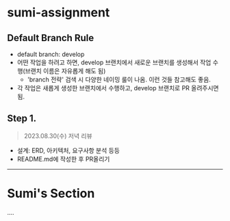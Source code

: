 # sumi-assignment

## Default Branch Rule

- default branch: develop
- 어떤 작업을 하려고 하면, develop 브랜치에서 새로운 브랜치를 생성해서 작업 수행(브랜치 이름은 자유롭게 해도 됨)
  - 'branch 전략' 검색 시 다양한 네이밍 룰이 나옴. 이런 것들 참고해도 좋음.
- 각 작업은 새롭게 생성한 브랜치에서 수행하고, develop 브랜치로 PR 올려주시면 됨.

## Step 1.

> 2023.08.30(수) 저녁 리뷰
- 설계: ERD, 아키텍처, 요구사항 분석 등등
- README.md에 작성한 후 PR올리기

---

# Sumi's Section

....
